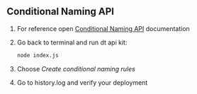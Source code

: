 ## Conditional Naming API

1. For reference open <a href="https://www.dynatrace.com/support/help/dynatrace-api/configuration-api/conditional-naming/post-rule" target="_blank">Conditional Naming API</a> documentation

2. Go back to terminal and run dt api kit:

    ```bash
    node index.js
    ```

3. Choose *Create conditional naming rules*

5. Go to history.log and verify your deployment
